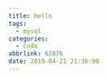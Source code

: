 ```yaml
---
title: hello
tags:
  - mysql
categories:
  - code
abbrlink: 62876
date: 2019-04-21 21:36:00
---
```


<!--more-->